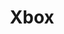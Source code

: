 ---
blog: https://news.xbox.com
facebook: https://www.facebook.com/xbox/
font:
  freename: x360
  freeurl: https://www.dafont.com/x360.font
guide: https://www.blah.com/official
logohandle: xbox
sort: xbox
tags:
- gameconsole
- microsoft
title: Xbox
twitter: xbox
website: https://www.xbox.com
wikipedia: https://en.wikipedia.org/wiki/Xbox
---